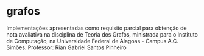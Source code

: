 # grafos
Implementações apresentadas como requisito parcial para obtenção de nota avaliativa na disciplina de Teoria dos Grafos, ministrada para o Instituto de Computação, na Universidade Federal de Alagoas - Campus A.C. Simões.  Professor: Rian Gabriel Santos Pinheiro
